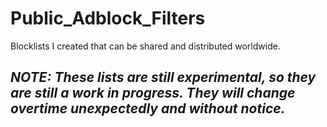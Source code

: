 # Public_Adblock_Filters
Blocklists I created that can be shared and distributed worldwide.

## ***NOTE: These lists are still experimental, so they are still a work in progress. They will change overtime unexpectedly and without notice.***

